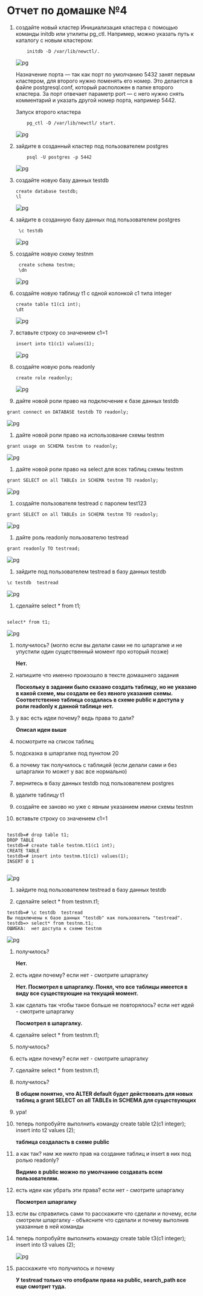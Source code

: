 # Отчет по домашке №4


1. создайте новый кластер 
    Инициализация кластера с помощью команды initdb или утилиты pg_ctl. Например, можно указать путь к каталогу с новым кластером: 
    
    ```postgresql
        initdb -D /var/lib/newctl/.
    ```
    ![pg](/img/4/1.jpg)

    Назначение порта — так как порт по умолчанию 5432 занят первым кластером, для второго нужно поменять его номер. Это делается в файле postgresql.conf, который расположен в папке второго кластера. За порт отвечает параметр port — с него нужно снять комментарий и указать другой номер порта, например 5442.
    
    Запуск второго кластера 
    
    ```postgresql
        pg_ctl -D /var/lib/newctl/ start.
    ```
    
    ![pg](/img/4/2.jpg)

1. зайдите в созданный кластер под пользователем postgres

    ```postgresql
        psql -U postgres -p 5442
    ```

    ![pg](/img/4/3.jpg)

1. создайте новую базу данных testdb

    ```postgresql
    create database testdb;
    \l
    ```

    ![pg](/img/4/4.jpg)

1. зайдите в созданную базу данных под пользователем postgres

    ```postgresql
     \c testdb 
    ```
    ![pg](/img/4/5.jpg)

1. создайте новую схему testnm

    ```postgresql
     create schema testnm;
     \dn
    ``` 

    ![pg](/img/4/6.jpg)

1. создайте новую таблицу t1 с одной колонкой c1 типа integer

    ```postgresql
    create table t1(c1 int);
    \dt
    ```
    ![pg](/img/4/7.jpg) 

1. вставьте строку со значением c1=1

    ```postgresql
    insert into t1(c1) values(1);
    ```
    ![pg](/img/4/8.jpg) 

1. создайте новую роль readonly

    ```postgresql
    create role readonly;
    ```
    ![pg](/img/4/9.jpg)
     
1. дайте новой роли право на подключение к базе данных testdb
```postgresql
grant connect on DATABASE testdb TO readonly;

```
![pg](/img/4/10.jpg)

1. дайте новой роли право на использование схемы testnm

```postgresql
grant usage on SCHEMA testnm to readonly;

```
![pg](/img/4/11.jpg)

1. дайте новой роли право на select для всех таблиц схемы testnm

```postgresql
grant SELECT on all TABLEs in SCHEMA testnm TO readonly;

```
![pg](/img/4/12.jpg)

1. создайте пользователя testread с паролем test123

```postgresql
grant SELECT on all TABLEs in SCHEMA testnm TO readonly;

```
![pg](/img/4/13.jpg)

1. дайте роль readonly пользователю testread

```postgresql
grant readonly TO testread;

```
![pg](/img/4/14.jpg)

1. зайдите под пользователем testread в базу данных testdb

```postgresql
\c testdb  testread

```
![pg](/img/4/15.jpg)

1. сделайте select * from t1;

```postgresql

select* from t1;

```
![pg](/img/4/16.jpg)

1. получилось? (могло если вы делали сами не по шпаргалке и не упустили один существенный момент про который позже)

    **Нет.**
    
1. напишите что именно произошло в тексте домашнего задания
    
    **Поскольку в задании было сказано создать таблицу, но не указано в какой схеме, мы создали ее без явного указания**
    **схемы. Соответственно таблица создалась в схеме public и доступа у роли readonly к данной таблице нет.**

1. у вас есть идеи почему? ведь права то дали?

    **Описал идеи выше**

1. посмотрите на список таблиц
1. подсказка в шпаргалке под пунктом 20
1. а почему так получилось с таблицей (если делали сами и без шпаргалки то может у вас все нормально)
1. вернитесь в базу данных testdb под пользователем postgres
1. удалите таблицу t1
1. создайте ее заново но уже с явным указанием имени схемы testnm

1. вставьте строку со значением c1=1

```postgresql

testdb=# drop table t1;
DROP TABLE
testdb=# create table testnm.t1(c1 int);
CREATE TABLE
testdb=# insert into testnm.t1(c1) values(1);
INSERT 0 1


```
![pg](/img/4/17.jpg)

1. зайдите под пользователем testread в базу данных testdb

1. сделайте select * from testnm.t1;

```postgresql
testdb=# \c testdb  testread
Вы подключены к базе данных "testdb" как пользователь "testread".
testdb=> select* from testnm.t1;
ОШИБКА:  нет доступа к схеме testnm
```

![pg](/img/4/18.jpg)

1. получилось?
   
   **Нет.**

1. есть идеи почему? если нет - смотрите шпаргалку
   
    **Нет. Посмотрел в шпаргалку. Понял, что все таблицы имеется в виду все существующие на текущий момент.**

1. как сделать так чтобы такое больше не повторялось? если нет идей - смотрите шпаргалку
    
    **Посмотрел в шпаргалку.**

1. сделайте select * from testnm.t1;
1. получилось?
1. есть идеи почему? если нет - смотрите шпаргалку
1. сделайте select * from testnm.t1;
1. получилось?
    
    **В общем понятно, что ALTER default будет действовать для новых таблиц а grant SELECT on all TABLEs in SCHEMA для существующих**

1. ура!
1. теперь попробуйте выполнить команду create table t2(c1 integer); insert into t2 values (2);
    
    **таблица создаласть в схеме public**

1. а как так? нам же никто прав на создание таблиц и insert в них под ролью readonly?
    
    **Видимо в public можно по умолчанию создавать всем пользователям.**

1. есть идеи как убрать эти права? если нет - смотрите шпаргалку
    
    **Посмотрел шпаргалку**

1. если вы справились сами то расскажите что сделали и почему, если смотрели шпаргалку - объясните что сделали и почему выполнив указанные в ней команды
1. теперь попробуйте выполнить команду create table t3(c1 integer); insert into t3 values (2);
    
    ![pg](/img/4/19.jpg)

1. расскажите что получилось и почему
    
    **У testread только что отобрали права на public, search_path все еще смотрит туда.**